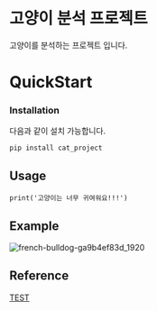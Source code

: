 # 고양이 분석 프로젝트  
고양이를 분석하는 프로젝트 입니다.  
# QuickStart  
### Installation  

다음과 같이 설치 가능합니다.  
```
pip install cat_project
```  
## Usage
```
print('고양이는 너무 귀여워요!!!')
```  
## Example  
![french-bulldog-ga9b4ef83d_1920](https://user-images.githubusercontent.com/124948836/218047366-8bd00d6a-de9b-4d96-a1d9-54d597881478.jpg)  

## Reference  
[TEST](https://google.com, 'x')

